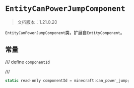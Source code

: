 # `EntityCanPowerJumpComponent`

> 文档版本：1.21.0.20

`EntityCanPowerJumpComponent`类，扩展自`EntityComponent`。

## 常量

/// define
`componentId`


///

```js
static read-only componentId = minecraft:can_power_jump;
```

